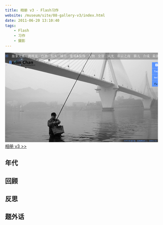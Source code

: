 ```yaml
---
title: 相册 v3 - Flash习作
website: /museum/site/08-gallery-v3/index.html
date: 2011-06-20 13:10:40
tags:
    - Flash
    - 习作
    - 摄影
---
```


[![页面截图](./gallery-v3/gallery-v3.jpg)](/museum/site/08-gallery-v3/index.html)
[相册 v3 >>](/museum/site/08-gallery-v3/index.html)

## 年代

## 回顾

## 反思

## 题外话
